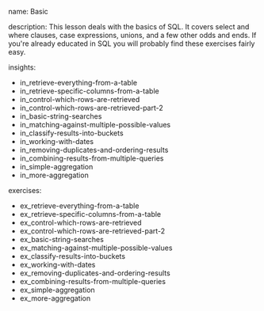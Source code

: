 name: Basic

description: This lesson deals with the basics of SQL. It covers select and where clauses, case expressions, unions, and a few other odds and ends. If you're already educated in SQL you will probably find these exercises fairly easy.

insights:
  - in_retrieve-everything-from-a-table
  - in_retrieve-specific-columns-from-a-table
  - in_control-which-rows-are-retrieved
  - in_control-which-rows-are-retrieved-part-2
  - in_basic-string-searches
  - in_matching-against-multiple-possible-values
  - in_classify-results-into-buckets
  - in_working-with-dates
  - in_removing-duplicates-and-ordering-results
  - in_combining-results-from-multiple-queries
  - in_simple-aggregation
  - in_more-aggregation

exercises:
  - ex_retrieve-everything-from-a-table
  - ex_retrieve-specific-columns-from-a-table
  - ex_control-which-rows-are-retrieved
  - ex_control-which-rows-are-retrieved-part-2
  - ex_basic-string-searches
  - ex_matching-against-multiple-possible-values
  - ex_classify-results-into-buckets
  - ex_working-with-dates
  - ex_removing-duplicates-and-ordering-results
  - ex_combining-results-from-multiple-queries
  - ex_simple-aggregation
  - ex_more-aggregation